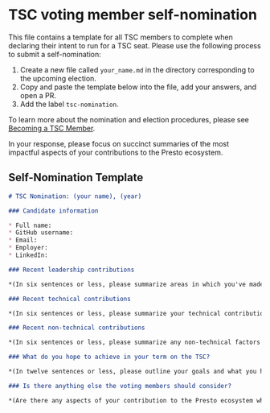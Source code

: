 # TSC voting member self-nomination

This file contains a template for all TSC members to complete when declaring their intent to run for a TSC seat. Please use the following process to submit a self-nomination:

1. Create a new file called `your_name.md` in the directory corresponding to the upcoming election.
1. Copy and paste the template below into the file, add your answers, and open a PR.
1. Add the label `tsc-nomination`.

To learn more about the nomination and election procedures, please see [Becoming a TSC Member](../README.md#becoming-a-tsc-member).

In your response, please focus on succinct summaries of the most impactful aspects of your contributions to the Presto ecosystem.

## Self-Nomination Template

```markdown
# TSC Nomination: (your name), (year)

### Candidate information

* Full name:
* GitHub username:
* Email:
* Employer:
* LinkedIn:

### Recent leadership contributions

*(In six sentences or less, please summarize areas in which you've made leadership contributions to the Presto community in the past year. This could include work as a committer, leading an initiative, participation on the governing board, etc.)*

### Recent technical contributions

*(In six sentences or less, please summarize your technical contributions to the Presto community. This could include a summary of features you've developed, documentation you've enhanced, test coverage you've improved, etc.)*

### Recent non-technical contributions

*(In six sentences or less, please summarize any non-technical factors which should be considered in your nomination. This could include specific areas of expertise, industry affiliations, etc.)*

### What do you hope to achieve in your term on the TSC?

*(In twelve sentences or less, please outline your goals and what you hope to achieve during your tenure on the Presto TSC.  What do you hope to accomplish? How will membership on the TSC help make meaningful progress towards your goals?)*

### Is there anything else the voting members should consider?

*(Are there any aspects of your contribution to the Presto ecosystem which are not addressed above, and which should be considered as part of your nomination?)*

```